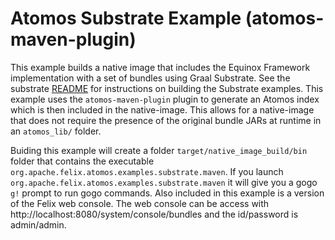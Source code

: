 # Atomos Substrate Example (atomos-maven-plugin)

This example builds a native image that includes the Equinox Framework implementation with a set of bundles using Graal Substrate.  See the substrate [README](../SUBSTRATE.md) for instructions on building the Substrate examples. This example uses the `atomos-maven-plugin` plugin to generate an Atomos index which is then included in the native-image. This allows for a native-image that does not require the presence of the original bundle JARs at runtime in an `atomos_lib/` folder.

Buiding this example will create a folder `target/native_image_build/bin` folder that contains the executable `org.apache.felix.atomos.examples.substrate.maven`. If you launch `org.apache.felix.atomos.examples.substrate.maven` it will give you a gogo `g!` prompt to run gogo commands.  Also included in this example is a version of the Felix web console.  The web console can be access with http://localhost:8080/system/console/bundles and the id/password is admin/admin.

